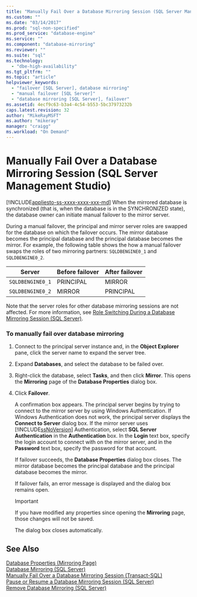 ```yaml
---
title: "Manually Fail Over a Database Mirroring Session (SQL Server Management Studio) | Microsoft Docs"
ms.custom: ""
ms.date: "03/14/2017"
ms.prod: "sql-non-specified"
ms.prod_service: "database-engine"
ms.service: ""
ms.component: "database-mirroring"
ms.reviewer: ""
ms.suite: "sql"
ms.technology: 
  - "dbe-high-availability"
ms.tgt_pltfrm: ""
ms.topic: "article"
helpviewer_keywords: 
  - "failover [SQL Server], database mirroring"
  - "manual failover [SQL Server]"
  - "database mirroring [SQL Server], failover"
ms.assetid: 4ecf9c63-b3a4-4c54-b553-5bc37973232b
caps.latest.revision: 32
author: "MikeRayMSFT"
ms.author: "mikeray"
manager: "craigg"
ms.workload: "On Demand"
---
```

# Manually Fail Over a Database Mirroring Session (SQL Server Management Studio)
[!INCLUDE[appliesto-ss-xxxx-xxxx-xxx-md](../../includes/appliesto-ss-xxxx-xxxx-xxx-md.md)]
  When the mirrored database is synchronized (that is, when the database is in the SYNCHRONIZED state), the database owner can initiate manual failover to the mirror server.  
  
 During a manual failover, the principal and mirror server roles are swapped for the database on which the failover occurs. The mirror database becomes the principal database and the principal database becomes the mirror. For example, the following table shows the how a manual failover swaps the roles of two mirroring partners: `SQLDBENGINE0_1` and `SQLDBENGINE0_2`.  
  
|Server|Before failover|After failover|  
|------------|---------------------|--------------------|  
|`SQLDBENGINE0_1`|PRINCIPAL|MIRROR|  
|`SQLDBENGINE0_2`|MIRROR|PRINCIPAL|  
  
 Note that the server roles for other database mirroring sessions are not affected. For more information, see [Role Switching During a Database Mirroring Session &#40;SQL Server&#41;](../../database-engine/database-mirroring/role-switching-during-a-database-mirroring-session-sql-server.md).  
  
### To manually fail over database mirroring  
  
1.  Connect to the principal server instance and, in the **Object Explorer** pane, click the server name to expand the server tree.  
  
2.  Expand **Databases**, and select the database to be failed over.  
  
3.  Right-click the database, select **Tasks**, and then click **Mirror**. This opens the **Mirroring** page of the **Database Properties** dialog box.  
  
4.  Click **Failover**.  
  
     A confirmation box appears.  The principal server begins by trying to connect to the mirror server by using Windows Authentication. If Windows Authentication does not work, the principal server displays the **Connect to Server** dialog box. If the mirror server uses [!INCLUDE[ssNoVersion](../../includes/ssnoversion-md.md)] Authentication, select **SQL Server Authentication** in the **Authentication** box. In the **Login** text box, specify the login account to connect with on the mirror server, and in the **Password** text box, specify the password for that account.  
  
     If failover succeeds, the **Database Properties** dialog box closes. The mirror database becomes the principal database and the principal database becomes the mirror.  
  
     If failover fails, an error message is displayed and the dialog box remains open.  
  
    > [!IMPORTANT]  
    >  If you have modified any properties since opening the **Mirroring** page, those changes will not be saved.  
  
     The dialog box closes automatically.  
  
## See Also  
 [Database Properties &#40;Mirroring Page&#41;](../../relational-databases/databases/database-properties-mirroring-page.md)   
 [Database Mirroring &#40;SQL Server&#41;](../../database-engine/database-mirroring/database-mirroring-sql-server.md)   
 [Manually Fail Over a Database Mirroring Session &#40;Transact-SQL&#41;](../../database-engine/database-mirroring/manually-fail-over-a-database-mirroring-session-transact-sql.md)   
 [Pause or Resume a Database Mirroring Session &#40;SQL Server&#41;](../../database-engine/database-mirroring/pause-or-resume-a-database-mirroring-session-sql-server.md)   
 [Remove Database Mirroring &#40;SQL Server&#41;](../../database-engine/database-mirroring/remove-database-mirroring-sql-server.md)  
  
  
